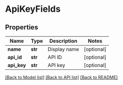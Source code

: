 # ApiKeyFields

## Properties
Name | Type | Description | Notes
------------ | ------------- | ------------- | -------------
**name** | **str** | Display name | [optional] 
**api_id** | **str** | API ID | [optional] 
**api_key** | **str** | API key | [optional] 

[[Back to Model list]](../README.md#documentation-for-models) [[Back to API list]](../README.md#documentation-for-api-endpoints) [[Back to README]](../README.md)


